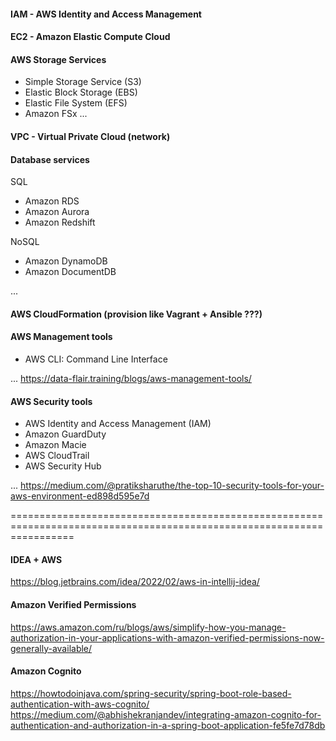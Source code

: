 #### IAM - AWS Identity and Access Management

#### EC2 - Amazon Elastic Compute Cloud

#### AWS Storage Services
* Simple Storage Service (S3)
* Elastic Block Storage (EBS)
* Elastic File System (EFS)
* Amazon FSx
...

#### VPC - Virtual Private Cloud  (network)

#### Database services
SQL
* Amazon RDS
* Amazon Aurora
* Amazon Redshift

NoSQL
* Amazon DynamoDB
* Amazon DocumentDB

...

#### AWS CloudFormation (provision like Vagrant + Ansible ???)

#### AWS Management tools
* AWS CLI: Command Line Interface

...
https://data-flair.training/blogs/aws-management-tools/

#### AWS Security tools
* AWS Identity and Access Management (IAM)
* Amazon GuardDuty
* Amazon Macie
* AWS CloudTrail
* AWS Security Hub 

...
https://medium.com/@pratiksharuthe/the-top-10-security-tools-for-your-aws-environment-ed898d595e7d

=======================================================================================================================

#### IDEA + AWS

https://blog.jetbrains.com/idea/2022/02/aws-in-intellij-idea/

#### Amazon Verified Permissions
https://aws.amazon.com/ru/blogs/aws/simplify-how-you-manage-authorization-in-your-applications-with-amazon-verified-permissions-now-generally-available/

#### Amazon Cognito
https://howtodoinjava.com/spring-security/spring-boot-role-based-authentication-with-aws-cognito/
https://medium.com/@abhishekranjandev/integrating-amazon-cognito-for-authentication-and-authorization-in-a-spring-boot-application-fe5fe7d78db
